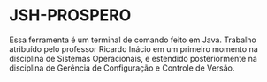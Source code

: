 # JSH-PROSPERO
Essa ferramenta é um terminal de comando feito em Java. Trabalho atribuído pelo professor Ricardo Inácio em um primeiro momento na disciplina de Sistemas Operacionais, e estendido posteriormente na disciplina de Gerência de Configuração e Controle de Versão.

